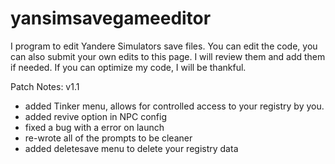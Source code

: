 # yansimsavegameeditor
I program to edit Yandere Simulators save files.
You can edit the code, you can also submit your own edits to this page. I will review them and add them if needed.
If you can optimize my code, I will be thankful.

Patch Notes: v1.1
* added Tinker menu, allows for controlled access to your registry by you.
* added revive option in NPC config
* fixed a bug with a error on launch
* re-wrote all of the prompts to be cleaner
* added deletesave menu to delete your registry data
